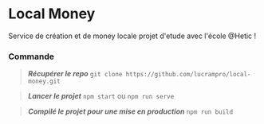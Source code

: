 # Local Money
Service de création et de money locale projet d'etude avec l'école @Hetic !

### Commande

> ***Récupérer le repo*** `git clone https://github.com/lucrampro/local-money.git`

>  ***Lancer le projet*** `npm start` ou `npm run serve`

> ***Compilé le projet pour une mise en production*** `npm run build`


